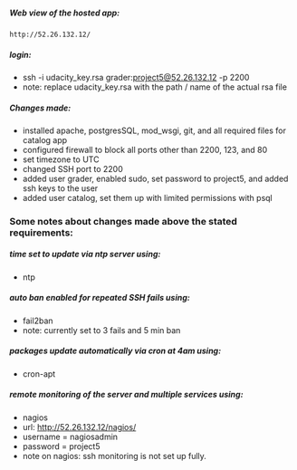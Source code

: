 ##### Web view of the hosted app:
	http://52.26.132.12/

##### login:
* ssh -i udacity_key.rsa grader:project5@52.26.132.12 -p 2200
* note: replace udacity_key.rsa with the path / name of the actual rsa file

##### Changes made:
* installed apache, postgresSQL, mod_wsgi, git, and all required files for catalog app
* configured firewall to block all ports other than 2200, 123, and 80
* set timezone to UTC
* changed SSH port to 2200
* added user grader, enabled sudo, set password to project5, and added ssh keys to the user
* added user catalog, set them up with limited permissions with psql

### Some notes about changes made above the stated requirements:

##### time set to update via ntp server using:
* ntp

##### auto ban enabled for repeated SSH fails using:
* fail2ban
* note: currently set to 3 fails and 5 min ban

##### packages update automatically via cron at 4am using:
* cron-apt

##### remote monitoring of the server and multiple services using:
* nagios
* url: http://52.26.132.12/nagios/
* username = nagiosadmin
* password = project5
* note on nagios: ssh monitoring is not set up fully.